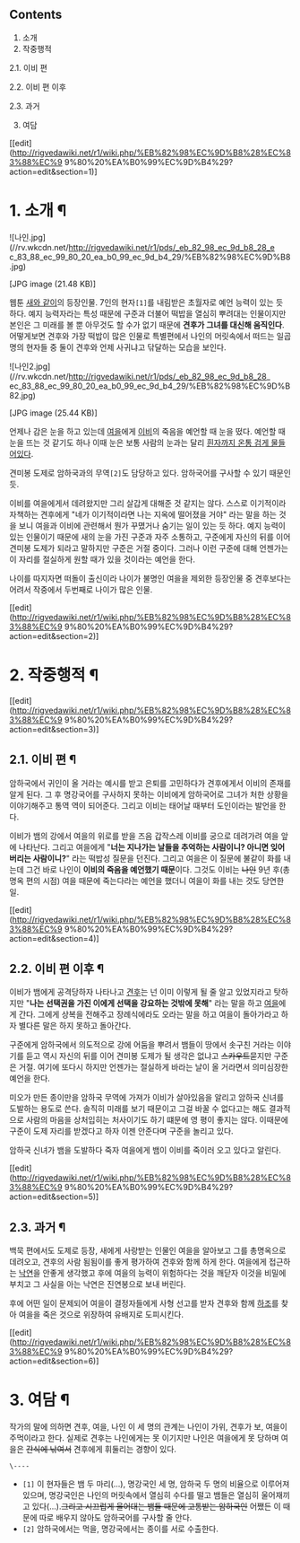 ## Contents

    

1. 소개 
2. 작중행적 
    

2.1. 이비 편

2.2. 이비 편 이후

2.3. 과거

3. 여담 

[[edit](http://rigvedawiki.net/r1/wiki.php/%EB%82%98%EC%9D%B8%28%EC%83%88%EC%9
9%80%20%EA%B0%99%EC%9D%B4%29?action=edit&section=1)]

# 1. 소개 ¶

  

![나인.jpg](//rv.wkcdn.net/http://rigvedawiki.net/r1/pds/_eb_82_98_ec_9d_b8_28_e
c_83_88_ec_99_80_20_ea_b0_99_ec_9d_b4_29/%EB%82%98%EC%9D%B8.jpg)

[JPG image (21.48 KB)]

  

웹툰 [새와 같이](%EC%83%88%EC%99%80%20%EA%B0%99%EC%9D%B4.md)의 등장인물. 7인의 현자`[1]`를
내림받은 초월자로 예언 능력이 있는 듯 하다. 예지 능력자라는 특성 때문에 구준과 더불어 떡밥을 열심히 뿌려대는 인물이지만 본인은 그 미래를
볼 뿐 아무것도 할 수가 없기 때문에 **견후가 그녀를 대신해 움직인다**. 어떻게보면 견후와 가장 떡밥이 많은 인물로 특별편에서 나인의
머릿속에서 떠드는 일곱명의 현자들 중 둘이 견후와 언제 사귀냐고 닦달하는 모습을 보인다.

  

![나인2.jpg](//rv.wkcdn.net/http://rigvedawiki.net/r1/pds/_eb_82_98_ec_9d_b8_28_
ec_83_88_ec_99_80_20_ea_b0_99_ec_9d_b4_29/%EB%82%98%EC%9D%B82.jpg)

[JPG image (25.44 KB)]

  

언제나 감은 눈을 하고 있는데 [여을](%EC%97%AC%EC%9D%84.md)에게
[이비](%EC%9D%B4%EB%B9%84%28%EC%83%88%EC%99%80%20%EA%B0%99%EC%9D%B4%29.md)의
죽음을 예언할 때 눈을 떴다. 예언할 때 눈을 뜨는 것 같기도 하나 이때 눈은 보통 사람의 눈과는 달리 [흰자까지 온통 검게 물들어있다](%EB%A7%88%EC%A1%B1%EB%88%88.md).

  

견미봉 도제로 암하국과의 무역`[2]`도 담당하고 있다. 암하국어를 구사할 수 있기 때문인듯.

  

이비를 여을에게서 데려왔지만 그리 살갑게 대해준 것 같지는 않다. 스스로 이기적이라 자책하는 견후에게 "네가 이기적이라면 나는 지옥에
떨어졌을 거야" 라는 말을 하는 것을 보니 여을과 이비에 관련해서 뭔가 꾸몄거나 숨기는 일이 있는 듯 하다. 예지 능력이 있는 인물이기
때문에 새의 눈을 가진 구준과 자주 소통하고, 구준에게 자신의 뒤를 이어 견미봉 도제가 되라고 말하지만 구준은 거절 중이다. 그러나 이런
구준에 대해 언젠가는 이 자리를 절실하게 원할 때가 있을 것이라는 예언을 한다.

  

나이를 따지자면 떠돌이 출신이라 나이가 불명인 여을을 제외한 등장인물 중 견후보다는 어려서 작중에서 두번째로 나이가 많은 인물.

  

[[edit](http://rigvedawiki.net/r1/wiki.php/%EB%82%98%EC%9D%B8%28%EC%83%88%EC%9
9%80%20%EA%B0%99%EC%9D%B4%29?action=edit&section=2)]

# 2. 작중행적 ¶

[[edit](http://rigvedawiki.net/r1/wiki.php/%EB%82%98%EC%9D%B8%28%EC%83%88%EC%9
9%80%20%EA%B0%99%EC%9D%B4%29?action=edit&section=3)]

## 2.1. 이비 편 ¶

암하국에서 귀인이 올 거라는 예시를 받고 은퇴를 고민하다가 견후에게서 이비의 존재를 알게 된다. 그 후 명강국어를 구사하지 못하는 이비에게
암하국어로 그녀가 처한 상황을 이야기해주고 통역 역이 되어준다. 그리고 이비는 태어날 때부터 도인이라는 발언을 한다.

  

이비가 뱀의 강에서 여을의 위로를 받을 즈음 갑작스레 이비를 궁으로 데려가려 여을 앞에 나타난다. 그리고 여을에게 "**너는 지나가는 날들을
추억하는 사람이니? 아니면 잊어버리는 사람이니?**" 라는 떡밥성 질문을 던진다. 그리고 여을은 이 질문에 불같이 화를 내는데 그건 바로
나인이 **이비의 죽음을 예언했기 때문**이다. 그것도 이비는 <del>나인</del> 9년 후(총명옥 편의 시점) 여을 때문에 죽는다라는
예언을 했더니 여을이 화를 내는 것도 당연한 일.

  

[[edit](http://rigvedawiki.net/r1/wiki.php/%EB%82%98%EC%9D%B8%28%EC%83%88%EC%9
9%80%20%EA%B0%99%EC%9D%B4%29?action=edit&section=4)]

## 2.2. 이비 편 이후 ¶

  

이비가 뱀에게 공격당하자 나타나고 [견후](%EA%B2%AC%ED%9B%84.md)는 넌 이미 이렇게 될 줄 알고 있었지라고 탓하지만
"**나는 선택권을 가진 이에게 선택을 강요하는 것밖에 못해**" 라는 말을 하고 [여을](%EC%97%AC%EC%9D%84.md)에게
간다. 그에게 상복을 전해주고 장례식에라도 오라는 말을 하고 여을이 돌아가라고 하자 별다른 말은 하지 못하고 돌아간다.

  

구준에게 암하국에서 의도적으로 강에 어둠을 뿌려서 뱀들이 땅에서 솟구친 거라는 이야기를 듣고 역시 자신의 뒤를 이어 견미봉 도제가 될 생각은
없냐고 <del>스카우트</del>묻지만 구준은 거절. 여기에 또다시 하지만 언젠가는 절실하게 바라는 날이 올 거라면서 의미심장한 예언을
한다.

  

미오가 만든 종이만을 암하국 무역에 가져가 이비가 살아있음을 알리고 암하국 신녀를 도발하는 용도로 쓴다. 솔직히 미래를 보기 때문이고 그걸
바꿀 수 없다고는 해도 결과적으로 사람의 마음을 상처입히는 처사이기도 하기 떄문에 영 평이 좋지는 않다. 이때문에 구준이 도제 자리를
받겠다고 하자 이젠 안준다며 구준을 놀리고 있다.

  

암하국 신녀가 뱀을 도발하다 죽자 여을에게 뱀이 이비를 죽이러 오고 있다고 알린다.

[[edit](http://rigvedawiki.net/r1/wiki.php/%EB%82%98%EC%9D%B8%28%EC%83%88%EC%9
9%80%20%EA%B0%99%EC%9D%B4%29?action=edit&section=5)]

## 2.3. 과거 ¶

  

백묵 편에서도 도제로 등장, 새에게 사랑받는 인물인 여을을 알아보고 그를 총명옥으로 데려오고, 견후의 사람 됨됨이를 좋게 평가하여 견후와
함께 하게 한다. 여을에게 접근하는 [낙연](%EB%82%99%EC%97%B0.md)을 안좋게 생각했고 후에 여을의 능력이 위험하다는
것을 깨닫자 이것을 비밀에 부치고 그 사실을 아는 낙연은 진연봉으로 보내 버린다.

  

후에 어떤 일이 문제되어 여을이 결정자들에게 사형 선고를 받자 견후와 함께 [하조](%ED%95%98%EC%A1%B0.md)를 찾아
여을을 죽은 것으로 위장하여 유배지로 도피시킨다.

  

[[edit](http://rigvedawiki.net/r1/wiki.php/%EB%82%98%EC%9D%B8%28%EC%83%88%EC%9
9%80%20%EA%B0%99%EC%9D%B4%29?action=edit&section=6)]

# 3. 여담 ¶

  

작가의 말에 의하면 견후, 여을, 나인 이 세 명의 관계는 나인이 가위, 견후가 보, 여을이 주먹이라고 한다. 실제로 견후는 나인에게는 못
이기지만 나인은 여을에게 못 당하며 여을은 <del>간식에 낚여서</del> 견후에게 휘둘리는 경향이 있다.

`\----`

  * `[1]` 이 현자들은 뱀 두 마리(...), 명강국인 세 명, 암하국 두 명의 비율으로 이루어져 있으며, 명강국인은 나인의 머릿속에서 열심히 수다를 떨고 뱀들은 열심히 울어재끼고 있다(...).<del>그리고 시끄럽게 울어대는 뱀들 때문에 고통받는 암하국인</del> 어쨌든 이 때문에 따로 배우지 않아도 암하국어를 구사할 줄 안다.
  * `[2]` 암하국에서는 먹을, 명강국에서는 종이를 서로 수출한다.


